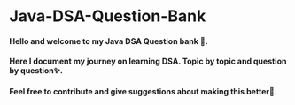 # Java-DSA-Question-Bank

#### Hello and welcome to my Java DSA Question bank 🙏.
#### Here I document my journey on learning DSA. Topic by topic and question by question✨.
#### Feel free to contribute and give suggestions about making this better🤗.
